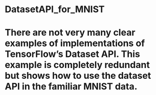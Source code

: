 # DatasetAPI_for_MNIST

# There are not very many clear examples of implementations of TensorFlow’s Dataset API.  This example is completely redundant but shows how to use the dataset API in the familiar MNIST data. 